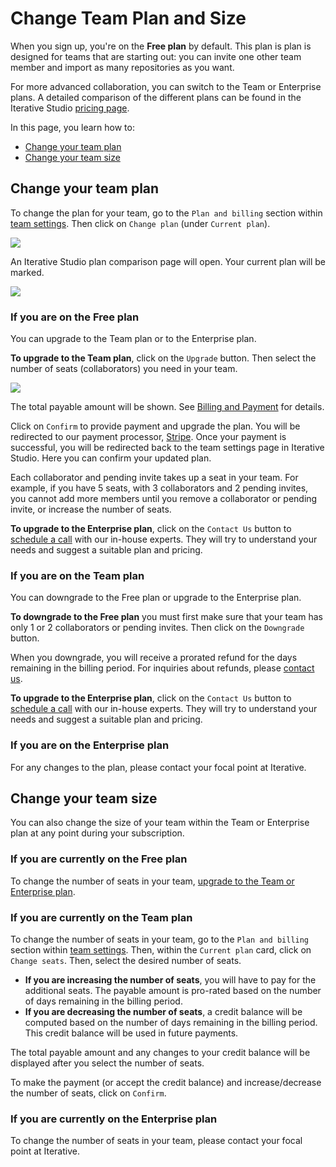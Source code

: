 # Change Team Plan and Size

When you sign up, you're on the **Free plan** by default. This plan is plan is
designed for teams that are starting out: you can invite one other team member
and import as many repositories as you want.

For more advanced collaboration, you can switch to the Team or Enterprise plans.
A detailed comparison of the different plans can be found in the Iterative
Studio [pricing page](https://studio.iterative.ai/pricing).

In this page, you learn how to:

- [Change your team plan](#change-your-team-plan)
- [Change your team size](#change-your-team-size)

## Change your team plan

To change the plan for your team, go to the `Plan and billing` section within
[team settings]. Then click on `Change plan` (under `Current plan`).

![](https://static.iterative.ai/img/studio/team_settings_plan_and_billing.png)

An Iterative Studio plan comparison page will open. Your current plan will be
marked.

![](https://static.iterative.ai/img/studio/team_settings_plans_and_features.png)

[team settings]: /doc/studio/user-guide/teams#settings

### If you are on the Free plan

You can upgrade to the Team plan or to the Enterprise plan.

**To upgrade to the Team plan**, click on the `Upgrade` button. Then select the
number of seats (collaborators) you need in your team.

![](https://static.iterative.ai/img/studio/team_settings_select_seats.png)

The total payable amount will be shown. See
[Billing and Payment](/doc/studio/user-guide/billing-and-payment) for details.

Click on `Confirm` to provide payment and upgrade the plan. You will be
redirected to our payment processor, [Stripe](https://stripe.com/). Once your
payment is successful, you will be redirected back to the team settings page in
Iterative Studio. Here you can confirm your updated plan.

<admon>

Each collaborator and pending invite takes up a seat in your team. For example,
if you have 5 seats, with 3 collaborators and 2 pending invites, you cannot add
more members until you remove a collaborator or pending invite, or increase the
number of seats.

</admon>

**To upgrade to the Enterprise plan**, click on the `Contact Us` button to
[schedule a call] with our in-house experts. They will try to understand your
needs and suggest a suitable plan and pricing.

[schedule a call]: https://calendly.com/gtm-2/studio-introduction

### If you are on the Team plan

You can downgrade to the Free plan or upgrade to the Enterprise plan.

**To downgrade to the Free plan** you must first make sure that your team has
only 1 or 2 collaborators or pending invites. Then click on the `Downgrade`
button.

When you downgrade, you will receive a prorated refund for the days remaining in
the billing period. For inquiries about refunds, please [contact us].

[contact us]: /doc/studio/troubleshooting#support

**To upgrade to the Enterprise plan**, click on the `Contact Us` button to
[schedule a call] with our in-house experts. They will try to understand your
needs and suggest a suitable plan and pricing.

### If you are on the Enterprise plan

For any changes to the plan, please contact your focal point at Iterative.

## Change your team size

You can also change the size of your team within the Team or Enterprise plan at
any point during your subscription.

### If you are currently on the Free plan

To change the number of seats in your team,
[upgrade to the Team or Enterprise plan](#change-your-team-plan).

### If you are currently on the Team plan

To change the number of seats in your team, go to the `Plan and billing` section
within [team settings]. Then, within the `Current plan` card, click on
`Change seats`. Then, select the desired number of seats.

- **If you are increasing the number of seats**, you will have to pay for the
  additional seats. The payable amount is pro-rated based on the number of days
  remaining in the billing period.
- **If you are decreasing the number of seats**, a credit balance will be
  computed based on the number of days remaining in the billing period. This
  credit balance will be used in future payments.

The total payable amount and any changes to your credit balance will be
displayed after you select the number of seats.

To make the payment (or accept the credit balance) and increase/decrease the
number of seats, click on `Confirm`.

### If you are currently on the Enterprise plan

To change the number of seats in your team, please contact your focal point at
Iterative.
